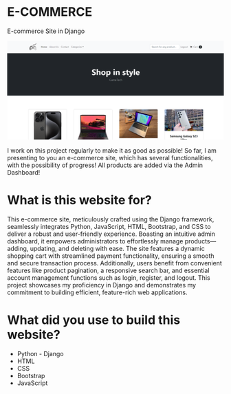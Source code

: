 # E-COMMERCE
 E-commerce Site in Django

 ![Image](https://github.com/almasdelic/e-commerce/blob/main/sc/Screenshot%202023-12-24%20200008.png)

 I work on this project regularly to make it as good as possible!
 So far, I am presenting to you an e-commerce site, which has several functionalities, with the possibility of progress!
 All products are added via the Admin Dashboard!

# What is this website for?

This e-commerce site, meticulously crafted using the Django framework, seamlessly integrates Python, JavaScript, HTML, Bootstrap, and CSS to deliver a robust and user-friendly experience. Boasting an intuitive admin dashboard, it empowers administrators to effortlessly manage products—adding, updating, and deleting with ease. The site features a dynamic shopping cart with streamlined payment functionality, ensuring a smooth and secure transaction process. Additionally, users benefit from convenient features like product pagination, a responsive search bar, and essential account management functions such as login, register, and logout. This project showcases my proficiency in Django and demonstrates my commitment to building efficient, feature-rich web applications.

 # What did you use to build this website?

- Python - Django
- HTML
- CSS
- Bootstrap
- JavaScript
